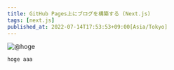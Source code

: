 ```yaml
---
title: GitHub Pages上にブログを構築する (Next.js)
tags: [next.js]
published_at: 2022-07-14T17:53:53+09:00[Asia/Tokyo]
---
```


![@hoge](dog.jpeg "記事と何の関係もないが、顔がいいので掲載された我が家の犬")

```
hoge aaa
```
